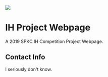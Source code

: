 ![](https://img.shields.io/github/repo-size/kcomain/SPKC-2019-IH-Project.svg?label=Repositary%20size&style=popout)
# IH Project Webpage
A 2019 SPKC IH Competition Project Webpage. 

## Contact Info
I seriously don't know.
